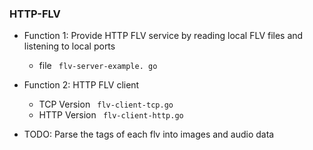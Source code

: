 ### HTTP-FLV

- Function 1: Provide HTTP FLV service by reading local FLV files and listening to local ports
    - file ` flv-server-example. go`

- Function 2: HTTP FLV client
    - TCP Version ` flv-client-tcp.go`
    - HTTP Version ` flv-client-http.go`

- TODO: Parse the tags of each flv into images and audio data